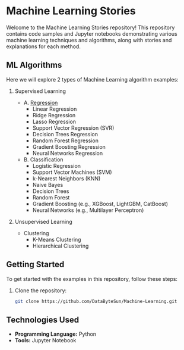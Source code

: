 # Machine Learning Stories

Welcome to the Machine Learning Stories repository! This repository contains code samples and Jupyter notebooks demonstrating various machine learning techniques and algorithms, along with stories and explanations for each method.

## ML Algorithms
Here we will explore 2 types of Machine Learning algorithm examples:
1. Supervised Learning
   - A. [Regression](Regression/README.md)
      - Linear Regression
      - Ridge Regression
      - Lasso Regression
      - Support Vector Regression (SVR)
      - Decision Trees Regression
      - Random Forest Regression
      - Gradient Boosting Regression
      - Neural Networks Regression
   - B. Classification
      - Logistic Regression
      - Support Vector Machines (SVM)
      - k-Nearest Neighbors (KNN)
      - Naive Bayes
      - Decision Trees
      - Random Forest
      - Gradient Boosting (e.g., XGBoost, LightGBM, CatBoost)
      - Neural Networks (e.g., Multilayer Perceptron)

2. Unsupervised Learning
   - Clustering
      - K-Means Clustering
      - Hierarchical Clustering

## Getting Started

To get started with the examples in this repository, follow these steps:

1. Clone the repository:
   ```bash
   git clone https://github.com/DataByteSun/Machine-Learning.git

## Technologies Used
- **Programming Language:** Python
- **Tools:** Jupyter Notebook

